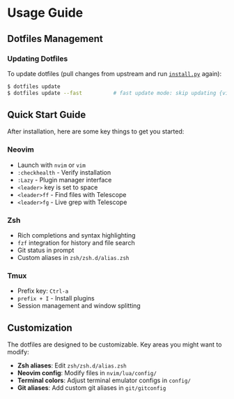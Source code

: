 # Usage Guide

## Dotfiles Management

### Updating Dotfiles
To update dotfiles (pull changes from upstream and run [`install.py`](../install.py) again):

```bash
$ dotfiles update
$ dotfiles update --fast          # fast update mode: skip updating {vim,zsh} plugins
```

## Quick Start Guide

After installation, here are some key things to get you started:

### Neovim
- Launch with `nvim` or `vim`
- `:checkhealth` - Verify installation
- `:Lazy` - Plugin manager interface
- `<leader>` key is set to space
- `<leader>ff` - Find files with Telescope
- `<leader>fg` - Live grep with Telescope

### Zsh
- Rich completions and syntax highlighting
- `fzf` integration for history and file search
- Git status in prompt
- Custom aliases in `zsh/zsh.d/alias.zsh`

### Tmux
- Prefix key: `Ctrl-a`
- `prefix + I` - Install plugins
- Session management and window splitting

## Customization

The dotfiles are designed to be customizable. Key areas you might want to modify:

- **Zsh aliases**: Edit `zsh/zsh.d/alias.zsh`
- **Neovim config**: Modify files in `nvim/lua/config/`
- **Terminal colors**: Adjust terminal emulator configs in `config/`
- **Git aliases**: Add custom git aliases in `git/gitconfig`